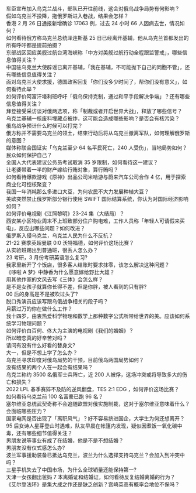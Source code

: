 车臣宣布加入乌克兰战斗，部队已开往前线，这会对俄乌战争局势有何影响？  
假如乌克兰不投降，拖俄罗斯进入巷战，结果会怎样？  
香港 2 月 26 日通报新增确诊 17063 例，过去 24 小时 66 人因病去世，情况如何？  
如何看待俄方称乌克兰总统泽连斯基 25 日已经离开基辅，他从乌克兰首都发出的所有呼吁都是提前拍摄？  
东部战区回应美舰过航台湾海峡称「中方对美舰过航行动全程跟监警戒」，哪些信息值得关注？  
中国驻乌克兰大使辟谣已离开基辅，「我在基辅，不可能抛下自己的同胞不管」，还有哪些信息值得关注？  
面对乌克兰大使求援，德国政客回复「你们没多少时间了，帮你们没有意义」，如何看待此举？  
如何评价阿富汗塔利班呼吁「俄乌保持克制，通过和平手段解决争端」？还有哪些信息值得关注？  
拜登接受采访谈对俄两选项，称「制裁或者开启世界大战」，释放了哪些信号？  
乌克兰基辅一核废料埋藏点被炸，这可能会造成哪些影响？是否会有核污染？  
俄乌战争预计什么时候可以打完？  
俄方称并不需要乌克兰的领土，结束行动后将从乌克兰撤离军队，如何理解俄罗斯的意图？  
媒体称联合国证实「乌克兰至少 64 名平民死亡，240 人受伤」，当地局势如何？民众如何保护自己？  
全国人大代表建议公务员考试取消 35 岁限制，如何看待这一建议？  
让老婆带着一半的财产嫁给行贿对象，算行贿吗？  
如何看待爆款游戏《原神》出品公司米哈游与蔚来汽车公司合作 4 亿，用于探索商业化可控核聚变？  
我国一年消耗那么多进口大豆，为何农民不大力发展种植大豆？  
美欧突然禁止俄罗斯部分银行使用 SWIFT 国际结算系统，你认为对国际经济影响如何？  
如何评价电视剧《江照黎明》23-24 集（大结局）？  
西安某小区物业周末不上班致部分住户购电难，工作人员称「年轻人可请假来买电」，反应出哪些问题？如何改进？  
俄罗斯入侵乌克兰，乌克兰人民为什么不反抗？  
21-22 赛季英超曼联 0:0 沃特福德，如何评价这场比赛？  
从实验班踢出到普通班，很丢人怎么办？  
23 考研，3 月份考研英语怎么复习?  
我家里新开了个饭店，很多客人结账时要求抹零，该怎么解决这种问题？  
《哆啦 A 梦》中静香为什么愿意嫁给野比大雄？  
用其他作家的文风去写《三体》会怎么样？  
是不是女孩子就算你长得不差，但是你胖，被人看到的只有胖?  
00 后的身高是不是被吹过头了?  
脱口秀演员应该写跟乌俄战争相关的段子吗？  
月薪过万的你在做什么工作？  
我十四岁，由衷热爱科学物理和数学上那种数字公式所带给世界的美。应该如何系统学习物理问题？  
如何评价白百何、佟大为主演的电视剧《我们的婚姻》？  
所以暗恋真的好辛苦对吗？  
请问有没有什么好看的替身文?  
大一，但是不想上学了怎么办？  
乌克兰寻求印度对俄乌局势的干预，目前俄乌两国局势如何？  
没有结果的两个人在一起会有结果吗？  
乌克兰称约 3500 名俄军士兵阵亡，近 200 人被俘，这场冲突或将导致多大的伤亡和损失？  
2022 LPL 春季赛猝不及防的逆风翻盘，TES 2:1 EDG ，如何评价这场比赛？  
如何看待乌克兰前 100 名富豪已跑 96 名？  
塞尔维亚总统武契奇称不会追随欧盟对俄实施制裁，这对于塞尔维亚意味着什么？会面临哪些压力？  
国家电网是否出现了「离职风气」？好不容易挤进国企，大学生为何还想离开？  
95 后女诗人星芽登山时遇难，队友早晨在帐篷内发现，疑似因煮饭一氧化碳中毒，还有哪些细节值得关注？  
男朋友说等事业有成了在结婚，他是不是不想结婚？  
男朋友没有仪式感怎么办?  
波兰军事援助装备已抵达乌克兰，波兰为什么选择支持乌克兰？会加入到冲突中吗？  
三星手机失去了中国市场，为什么全球销量还能保持第一?  
天津一女孩翻出爸妈 7 本离婚证和结婚证，如何看待反复结婚离婚的行为？  
《艾尔登法环》是集大成之作还是缺乏创新？宫崎英高有概率会地位不保吗？  

